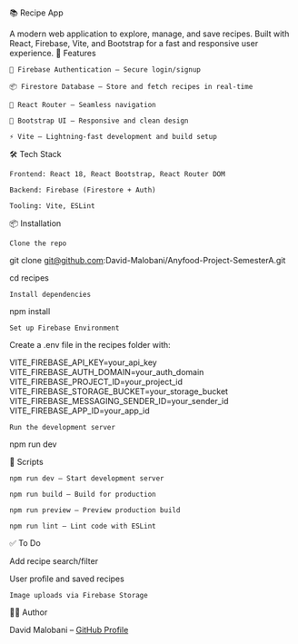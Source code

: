 📚 Recipe App

A modern web application to explore, manage, and save recipes. Built with React, Firebase, Vite, and Bootstrap for a fast and responsive user experience.
🚀 Features

    🔐 Firebase Authentication – Secure login/signup

    📦 Firestore Database – Store and fetch recipes in real-time

    🧭 React Router – Seamless navigation

    🎨 Bootstrap UI – Responsive and clean design

    ⚡ Vite – Lightning-fast development and build setup

🛠️ Tech Stack

    Frontend: React 18, React Bootstrap, React Router DOM

    Backend: Firebase (Firestore + Auth)

    Tooling: Vite, ESLint

📦 Installation

    Clone the repo

git clone git@github.com:David-Malobani/Anyfood-Project-SemesterA.git

cd recipes

    Install dependencies

npm install

    Set up Firebase Environment

Create a .env file in the recipes folder with:

VITE_FIREBASE_API_KEY=your_api_key
VITE_FIREBASE_AUTH_DOMAIN=your_auth_domain
VITE_FIREBASE_PROJECT_ID=your_project_id
VITE_FIREBASE_STORAGE_BUCKET=your_storage_bucket
VITE_FIREBASE_MESSAGING_SENDER_ID=your_sender_id
VITE_FIREBASE_APP_ID=your_app_id

    Run the development server

npm run dev

🧪 Scripts

    npm run dev – Start development server

    npm run build – Build for production

    npm run preview – Preview production build

    npm run lint – Lint code with ESLint

✅ To Do

Add recipe search/filter

User profile and saved recipes

    Image uploads via Firebase Storage

👨‍💻 Author

David Malobani – [GitHub Profile](https://github.com/David-Malobani)

